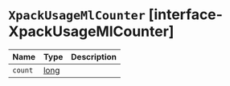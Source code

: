 # `XpackUsageMlCounter` [interface-XpackUsageMlCounter]

| Name | Type | Description |
| - | - | - |
| `count` | [long](./long.md) | &nbsp; |

